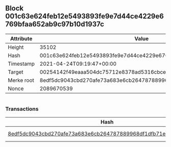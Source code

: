## Block 001c63e624feb12e5493893fe9e7d44ce4229e6769bfaa652ab9c97b10d1937c

Attribute | Value
--- | ---
Height | 35102
Hash | 001c63e624feb12e5493893fe9e7d44ce4229e6769bfaa652ab9c97b10d1937c
Timestamp | 2021-04-24T09:19:47+00:00
Target | 00254142f49eaaa504dc75712e8378ad5316cbcead634704b3734b6271167cc4
Merke root | 8edf5dc9043cbd270afe73a683e6cb264787889968df1dfb71e39bd98380bd8f
Nonce | 2089670539

```

```

### Transactions

Hash | Amount
--- | ---
[8edf5dc9043cbd270afe73a683e6cb264787889968df1dfb71e39bd98380bd8f](8edf5dc9043cbd270afe73a683e6cb264787889968df1dfb71e39bd98380bd8f.md) | 10.00000000 SKEPTI 
